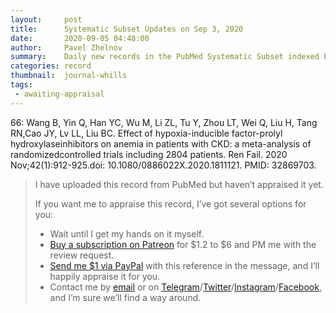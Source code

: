 ```yaml
---
layout:     post
title:      Systematic Subset Updates on Sep 3, 2020
date:       2020-09-05 04:48:00
author:     Pavel Zhelnov
summary:    Daily new records in the PubMed Systematic Subset indexed by Sep 3, 2020.
categories: record
thumbnail:  journal-whills
tags:
 - awaiting-appraisal
---
```


66: Wang B, Yin Q, Han YC, Wu M, Li ZL, Tu Y, Zhou LT, Wei Q, Liu H, Tang RN,Cao JY, Lv LL, Liu BC. Effect of hypoxia-inducible factor-prolyl hydroxylaseinhibitors on anemia in patients with CKD: a meta-analysis of randomizedcontrolled trials including 2804 patients. Ren Fail. 2020 Nov;42(1):912-925.doi: 10.1080/0886022X.2020.1811121. PMID: 32869703.

> I have uploaded this record from PubMed but haven’t appraised it yet.
>
> If you want me to appraise this record, I’ve got several options for you:
> * Wait until I get my hands on it myself.
> * [Buy a subscription on Patreon](https://patreon.com/zheln) for $1.2 to $6 and PM me with the review request.
> * [Send me $1 via PayPal](https://paypal.me/pjelnov) with this reference in the message, and I’ll happily appraise it for you.
> * Contact me by [email](mailto:pavel@zheln.com) or on [Telegram](https://t.me/drzhelnov)/[Twitter](https://twitter.com/drzhelnov)/[Instagram](https://instagram.com/igzheln)/[Facebook](https://facebook.com/drzhelnov), and I’m sure we’ll find a way around.
